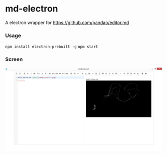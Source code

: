 # md-electron

A electron wrapper for https://github.com/pandao/editor.md

### Usage

`npm install electron-prebuilt -g`
`npm start`

### Screen

![demo](images/screen.PNG)
